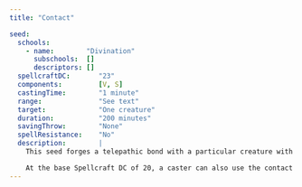 ```yaml
---
title: "Contact"

seed:
  schools:
    - name:        "Divination"
      subschools:  []
      descriptors: []
  spellcraftDC:       "23"
  components:         [V, S]
  castingTime:        "1 minute"
  range:              "See text"
  target:             "One creature"
  duration:           "200 minutes"
  savingThrow:        "None"
  spellResistance:    "No"
  description:        |
    This seed forges a telepathic bond with a particular creature with which the caster is familiar (or one that the caster can currently see directly or through magical means) and can converse back and forth. The subject recognizes the caster if it knows him or her. It can answer in like manner immediately, though it does not have to. The caster can forge a communal bond among more than two creatures. For each additional creature contacted, increase the Spellcraft DC by +1. The bond can be established only among willing subjects, which therefore receive no saving throw or spell resistance. For telepathic communication through the bond regardless of language, increase the Spellcraft DC by +4. No special influence is established as a result of the bond, only the power to communicate at a distance.

    At the base Spellcraft DC of 20, a caster can also use the contact seed to imbue an object (or creature) with a message he or she prepares that appears as written text for the spell's duration or is spoken aloud in a language the caster knows. The spoken message can be of any length, but the length of written text is limited to what can be contained (as text of a readable size) on the surface of the target. The message is delivered when specific conditions are fulfilled according to the caster's desire when the spell is cast.
---
```

